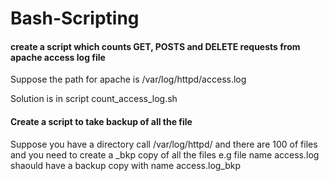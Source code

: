 # Bash-Scripting

#### create a script which counts GET, POSTS and DELETE requests from apache access log file

Suppose the path for apache is /var/log/httpd/access.log

Solution is in script count_access_log.sh


#### Create a script to take backup of all the file 

Suppose you have a directory call /var/log/httpd/ and there are 100 of files and you need to create a _bkp copy of all the files
e.g file name access.log shaould have a backup copy with name access.log_bkp
